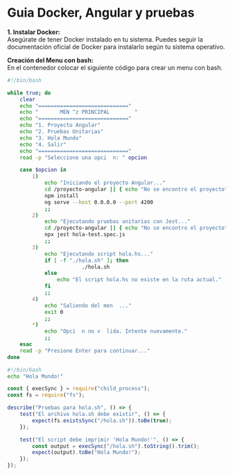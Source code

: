 # Guia Docker, Angular y pruebas
**1. Instalar Docker:**  
Asegúrate de tener Docker instalado en tu sistema. Puedes seguir la documentación oficial de Docker para instalarlo según tu sistema operativo.

**Creación del Menu con bash:**  
En el contenedor colocar el siguiente código para crear un menu con bash.  
```bash
#!/bin/bash

while true; do
    clear
    echo "============================="
    echo "       MEN ^z PRINCIPAL        "
    echo "============================="
    echo "1. Proyecto Angular"
    echo "2. Pruebas Unitarias"
    echo "3. Hola Mundo"
    echo "4. Salir"
    echo "============================="
    read -p "Seleccione una opci  n: " opcion

    case $opcion in
        1)
            echo "Iniciando el proyecto Angular..."
            cd /proyecto-angular || { echo "No se encontro el proyecto"; exit 1; }
            npm install
            ng serve --host 0.0.0.0 --port 4200
            ;;
        2)
            echo "Ejecutando pruebas unitarias con Jest..."
            cd /proyecto-angular || { echo "No se encontro el proyecto"; exit 1; }
            npx jest hola-test.spec.js
            ;;
        3)
            echo "Ejecutando script hola.hs..."
            if [ -f "./hola.sh" ]; then
                        ./hola.sh
            else
                echo "El script hola.hs no existe en la ruta actual."
            fi
            ;;
        4)
            echo "Saliendo del men  ..."
            exit 0
            ;;
        *)
            echo "Opci  n no v  lida. Intente nuevamente."
            ;;
    esac
    read -p "Presione Enter para continuar..."
done
```


```bash
#!/bin/bash
echo "Hola Mundo!"
```


```javascript
const { execSync } = require("child_process");
const fs = require("fs");

describe("Pruebas para hola.sh", () => {
    test("El archivo hola.sh debe existir", () => {
        expect(fs.existsSync("/hola.sh")).toBe(true);
    });

    test("El script debe imprimir 'Hola Mundo!'", () => {
        const output = execSync("/hola.sh").toString().trim();
        expect(output).toBe("Hola Mundo!");
    });
});

```
